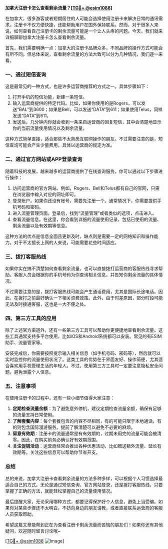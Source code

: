 **加拿大注册卡怎么查看剩余流量？[[TG💪+ @esim1088](https://t.me/s/esim1088)]**

在加拿大，很多游客或者短期居住的人可能会选择使用注册卡来解决日常的通讯需求。注册卡不仅方便快捷，还能帮助用户在国外保持联系。然而，对于很多人来说，如何查看自己注册卡的剩余流量可能是一个让人头疼的问题。今天，我们就来详细聊聊加拿大注册卡怎么查看剩余流量。

首先，我们需要明确一点：加拿大的注册卡品牌众多，不同品牌的操作方式可能会有所不同。但总体来说，查看剩余流量的方法大致可以分为几种情况，我们逐一来看。

### **一、通过短信查询**

这是最常见的一种方式，也是许多运营商推荐的方式之一。具体步骤如下：

1. 打开手机的短信功能，新建一条短信。
2. 输入运营商提供的特定代码。比如，如果你使用的是Rogers，可以发送“BAL”到3600；如果是Bell，可以发送“DATA”到611；如果使用Telus，同样发送“DATA”到611。
3. 发送后，几分钟内你就会收到一条来自运营商的回复短信，其中会清楚地显示你的当前流量使用情况以及剩余流量。

这种方式简单直接，适合那些不太熟悉互联网操作的朋友。不过需要注意的是，短信查询可能会产生少量费用，具体以运营商的规定为准。

### **二、通过官方网站或APP登录查询**

随着科技的发展，越来越多的运营商提供了在线查询服务。你可以通过以下步骤进行操作：

1. 访问运营商的官方网站。例如，Rogers、Bell和Telus都有自己的官网，只需在浏览器中输入对应的网址即可。
2. 登录账户。如果你还没有账号，需要先注册一个。通常情况下，你需要提供手机号码和密码。
3. 进入流量管理页面。登录后，找到“流量管理”或者类似的选项，点击进入。
4. 查看流量信息。在这里，你会看到详细的流量使用记录，包括已使用的流量、剩余流量以及有效期等信息。

这种方法的优点是信息全面且更新及时，缺点则是需要一定的网络知识和操作能力。对于不太擅长上网的人来说，可能需要花些时间适应。

### **三、拨打客服热线**

如果你实在搞不清楚如何查看剩余流量，也可以直接拨打运营商的客服热线寻求帮助。客服人员会根据你的手机号码为你查询相关信息，并告知你剩余流量的具体情况。

不过需要注意的是，拨打客服热线可能会产生通话费用，尤其是国际长途电话。因此，在拨打之前最好确认一下相关资费政策。此外，由于时差原因，部分时段可能无法及时接通客服，这也是一大不便之处。

### **四、第三方工具的应用**

除了上述官方渠道外，还有一些第三方工具可以帮助你更便捷地查看剩余流量。这些工具通常支持多平台使用，比如iOS和Android系统都可以安装。常见的有ESIM助手、流量管家等。

安装完成后，你需要按照提示输入相关信息（如手机号码、密码等），然后就可以实时监控你的流量使用状况了。这类工具的优势在于界面友好、操作简便，尤其适合喜欢用手机管理生活的年轻人。不过，使用第三方工具时一定要注意隐私安全问题，避免泄露个人信息。

### **五、注意事项**

在使用注册卡的过程中，还有一些小细节值得大家注意：

1. **定期检查流量余额**：为了避免意外停机，建议定期检查流量余额，确保有足够的流量支持日常使用。
2. **了解套餐内容**：每个套餐包含的内容不尽相同，有的可能只限于本地通话，有的则包含国际漫游服务。提前了解清楚可以避免不必要的麻烦。
3. **留意有效期**：注册卡的流量通常是有有效期的，过期未用完的流量可能会被清零。因此，在购买前务必确认好有效期范围。
4. **关注促销活动**：运营商经常会推出各种优惠活动，比如赠送额外流量、延长有效期等。关注这些信息可以帮助你节省开支。

### **总结**

总的来说，加拿大注册卡查看剩余流量的方法多种多样，可以根据个人习惯选择最适合自己的方式。无论是通过短信查询、官方网站登录，还是拨打客服热线，只要掌握了正确的方法，就能轻松掌握自己的流量使用情况。

最后提醒大家，无论采用哪种方式，都要记得保护好个人信息，避免上当受骗。如果你对某些步骤还不太明白，不妨向身边的朋友请教，或者直接联系运营商的客服人员获取帮助。

希望这篇文章能帮到正在为查看注册卡剩余流量而苦恼的朋友们！如果你还有其他疑问，欢迎随时留言讨论哦~

[[TG💪+ @esim1088](https://t.me/s/esim1088) ![Image](https://i.postimg.cc/4NQfJmqS/Snipaste-2025-05-13-00-14-12.png)]